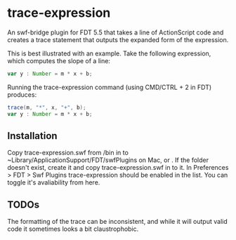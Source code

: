 trace-expression
================

An swf-bridge plugin for FDT 5.5 that takes a line of ActionScript code and creates a trace statement that outputs the expanded form of the expression.

This is best illustrated with an example. Take the following expression, which computes the slope of a line:

```actionscript
var y : Number = m * x + b;
```

Running the trace-expression command (using CMD/CTRL + 2 in FDT) produces:

```actionscript
trace(m, "*", x, "+", b);
var y : Number = m * x + b;
```

## Installation

Copy trace-expression.swf from /bin in to ~Library/ApplicationSupport/FDT/swfPlugins on Mac, or . If the folder doesn't exist, create it and copy trace-expression.swf in to it. In Preferences > FDT > Swf Plugins trace-expression should be enabled in the list. You can toggle it's avaliability from here.

## TODOs

The formatting of the trace can be inconsistent, and while it will output valid code it sometimes looks a bit claustrophobic.